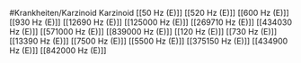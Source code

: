 #Krankheiten/Karzinoid
Karzinoid
[[50 Hz (E)]]
[[520 Hz (E)]]
[[600 Hz (E)]]
[[930 Hz (E)]]
[[12690 Hz (E)]]
[[125000 Hz (E)]]
[[269710 Hz (E)]]
[[434030 Hz (E)]]
[[571000 Hz (E)]]
[[839000 Hz (E)]]
[[120 Hz (E)]]
[[730 Hz (E)]]
[[13390 Hz (E)]]
[[7500 Hz (E)]]
[[5500 Hz (E)]]
[[375150 Hz (E)]]
[[434900 Hz (E)]]
[[842000 Hz (E)]]